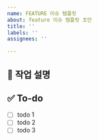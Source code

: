 ```yaml
---
name: FEATURE 이슈 템플릿
about: feature 이슈 템플릿 초안
title: ''
labels: ''
assignees: ''

---
```


##  💼 작업 설명
<!-- 진행할 작업에 대해 간단하게 설명해주세요 -->

##  ✅ To-do
<!-- 해당 작업을 수행하기 위해 해야 할 하위 태스크를 작성해주세요 -->
- [ ] todo 1
- [ ] todo 2
- [ ] todo 3
